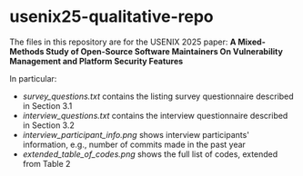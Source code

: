 # usenix25-qualitative-repo

The files in this repository are for the USENIX 2025 paper: **A Mixed-Methods Study of Open-Source Software Maintainers On Vulnerability Management and Platform Security Features**

In particular:
- *survey_questions.txt* contains the listing survey questionnaire described in Section 3.1
- *interview_questions.txt* contains the interview questionnaire described in Section 3.2
- *interview_participant_info.png* shows interview participants' information, e.g., number of commits made in the past year
- *extended_table_of_codes.png* shows the full list of codes, extended from Table 2
